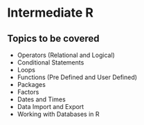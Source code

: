 # Intermediate R
## Topics to be covered
- Operators (Relational and Logical)
- Conditional Statements
- Loops
- Functions (Pre Defined and User Defined)
- Packages
- Factors
- Dates and Times
- Data Import and Export
- Working with Databases in R